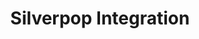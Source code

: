 ---
title: Silverpop Integration
integrationName: Silverpop
slug: silverpop
highlights: |
    Silverpop is an email marketing automation platform. Referral SaaSquatch supports integration with Silverpop for sending notification emails.
keyFeatures:
 - Sends notification emails through your Silverpop account
 - Centralizes your email templates and analytics in Silverpop
 - Ensures deliverability through your existing email systems
moreInfo:
 - "[Guide to Email](/topics/email/#silverpop)"
category: landingPage
template: intergrationLander.html
---